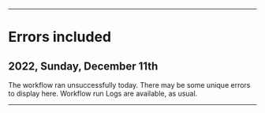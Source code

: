 
***

# Errors included

## 2022, Sunday, December 11th

The workflow ran unsuccessfully today. There may be some unique errors to display here. Workflow run Logs are available, as usual.

***
